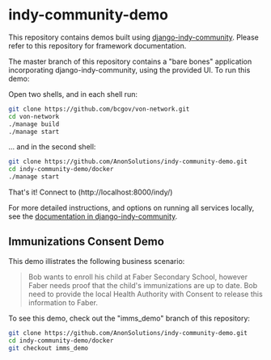 # indy-community-demo

This repository contains demos built using [django-indy-community](https://github.com/AnonSolutions/django-indy-community).  Please refer to this repository for framework documentation.

The master branch of this repository contains a "bare bones" application incorporating django-indy-community, using the provided UI.  To run this demo:

Open two shells, and in each shell run:

```bash
git clone https://github.com/bcgov/von-network.git
cd von-network
./manage build
./manage start
```

... and in the second shell:

```bash
git clone https://github.com/AnonSolutions/indy-community-demo.git
cd indy-community-demo/docker
./manage start
```

That's it!  Connect to (http://localhost:8000/indy/)

For more detailed instructions, and options on running all services locally, see the [documentation in django-indy-community](https://github.com/AnonSolutions/django-indy-community/tree/master/docker).

## Immunizations Consent Demo

This demo illistrates the following business scenario:

> Bob wants to enroll his child at Faber Secondary School, however Faber needs proof that the child's immunizations are up to date.  Bob need to provide the local Health Authority with Consent to release this information to Faber.

To see this demo, check out the "imms_demo" branch of this repository:

```bash
git clone https://github.com/AnonSolutions/indy-community-demo.git
cd indy-community-demo/docker
git checkout imms_demo
```
